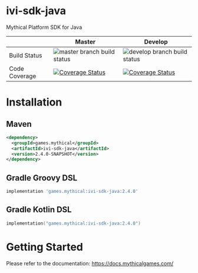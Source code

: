 # ivi-sdk-java

Mythical Platform SDK for Java

| | Master | Develop |
| --- | --- | --- |
| Build Status | ![master branch build status](https://github.com/MythicalGames/ivi-sdk-java/workflows/IVI%20SDK%20CI%20Job/badge.svg?branch=master) | ![develop branch build status](https://github.com/MythicalGames/ivi-sdk-java/workflows/IVI%20SDK%20CI%20Job/badge.svg?branch=develop) |
| Code Coverage | [![Coverage Status](https://coveralls.io/repos/github/MythicalGames/ivi-sdk-java/badge.svg?branch=master&t=tWC4Cs)](https://coveralls.io/github/MythicalGames/ivi-sdk-java?branch=master) | [![Coverage Status](https://coveralls.io/repos/github/MythicalGames/ivi-sdk-java/badge.svg?branch=develop&t=tWC4Cs)](https://coveralls.io/github/MythicalGames/ivi-sdk-java?branch=develop) |

# Installation

## Maven

```xml
<dependency>
  <groupId>games.mythical</groupId>
  <artifactId>ivi-sdk-java</artifactId>
  <version>2.4.0-SNAPSHOT</version>
</dependency>
```

## Gradle Groovy DSL

```groovy
implementation 'games.mythical:ivi-sdk-java:2.4.0'
```

## Gradle Kotlin DSL

```kotlin
implementation("games.mythical:ivi-sdk-java:2.4.0")
```

# Getting Started

Please refer to the documentation: https://docs.mythicalgames.com/
